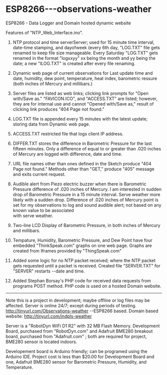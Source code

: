 # ESP8266---observations-weather
ESP8266  - Data Logger and Domain hosted dynamic website

Features of "NTP_Web_Interface.ino".

  1. NTP protocol and time serverServer; used for 15 minute time interval, date-time stamping, and dayofweek (every 6th day, "LOG.TXT" file gets renamed to keep 
  file size manageable.   Every Saturday "LOG.TXT" gets renamed in the format "logxxyy" xx being the month and yy being the date; a new 
  "lLOG.TXT" is created after every file renaming. 

  2. Dynamic web page of current observations for Last update time and date, humidity, dew point, temperature, heat index, barometric 
  ressure (both inches of Mercury and millibars.) 

  3. Server files are listed as web links; clicking link prompts for "Open with/Save as." "FAVICON.ICO", and "ACCESS.TXT" are listed; 
  however, they are for internal use and cannot "Opened with/Save as,"   result of clicking link produces "404 Page not found." 

  4. LOG.TXT file is appended every 15 minutes with the latest update; storing data from Dynamic web page. 

  5. ACCESS.TXT restricted file that logs client IP address.  

  6. DIFFER.TXT stores the difference in Barometric Pressure for the last fifteen minutes. Only a difference of equal to or greater 
  than .020 inches of Mercury are logged with difference, date and time. 

  7. URL file names other than ones defined in the Sketch produce "404 Page not found."  Methods other than "GET," produce "405" 
  message and exits current request. 

  8. Audible alert from Piezo electric buzzer when there is Barometric Pressure difference of .020 inches of Mercury. I am interested
  in sudden drop of Barometric Pressure in a 15 minute interval.  Serve  weather more likely with a sudden drop.  Difference of .020 
  inches of Mercury point is set for my observations to log and sound audible alert; not based on any known value to be associated  
  with serve  weather. 

  9. Two-line LCD Display of Barometric Pressure, in both inches of Mercury and millibars. 
 
 10. Tempature, Humidity, Barometric Pressure, and Dew Point have four embedded "ThinkSpeak.com" graphs on one web page.  Graphs are 
 created from Iframes provided by "ThingSpeak.com" 

 11. Added some logic for no NTP packet received; where the NTP packet gets requested until a packet is received.  Created file 
 "SERVER.TXT" for "SERVER" restarts --date and time. 

 12. Added Stephan Borsay's PHP code for received data requests from programs POST method.  PHP code is used on a hosted Domain 
 website. 
----------------------------------------------------- 
 Note this is a project in development; maybe offline or log files may be affected.
 Server is online 24/7; except during periods of testing.  http://tinyurl.com/Observations-weather --ESP8266 based.  Domain based 
 website:  http://tinyurl.com/indpls-weather

 Server is a "RobotDyn WiFi D1 R2" with 32 MB Flash Memory.  Development Board, purchased from "RobotDyn.com" and Adafruit BME280 
 breakout board, purchased from "Adafruit.com" ; both are required for project, BME280 sensor is located indoors.   

 Developement board is Arduino friendly; can be programed using the Arduino IDE.  Project cost is less than $20.00 for Development 
 Board and one, Adafruit BME280 sensor for Barometric Pressure, Humidity, and Temperature. 
